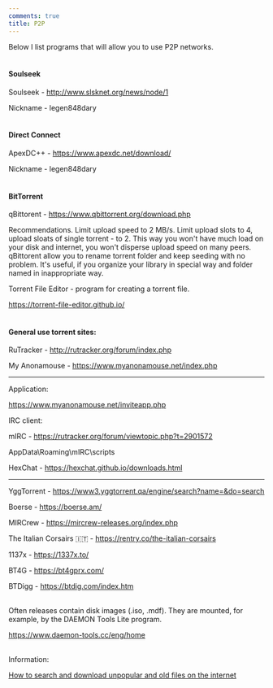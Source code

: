 ```yaml
---
comments: true
title: P2P
---
```


Below I list programs that will allow you to use P2P networks.
<br><br>

#### Soulseek

Soulseek - <http://www.slsknet.org/news/node/1>

Nickname - legen848dary
<br><br>

#### Direct Connect

ApexDC++ - <https://www.apexdc.net/download/>

Nickname - legen848dary
<br><br>

#### BitTorrent

qBittorent - <https://www.qbittorrent.org/download.php>

Recommendations. Limit upload speed to 2 MB/s. Limit upload slots to 4, upload sloats of single torrent - to 2. This way you won't have much load on your disk and internet, you won't disperse upload speed on many peers. qBittorent allow you to rename torrent folder and keep seeding with no problem. It's useful, if you organize your library in special way and folder named in inappropriate way.

Torrent File Editor - program for creating a torrent file.

<https://torrent-file-editor.github.io/>
<br><br>

#### General use torrent sites:

RuTracker - <http://rutracker.org/forum/index.php>

My Anonamouse - <https://www.myanonamouse.net/index.php>

***

Application:

<https://www.myanonamouse.net/inviteapp.php>

IRC client:

mIRC - <https://rutracker.org/forum/viewtopic.php?t=2901572>

AppData\Roaming\mIRC\scripts

HexChat - <https://hexchat.github.io/downloads.html>

***

YggTorrent - <https://www3.yggtorrent.qa/engine/search?name=&do=search>

Boerse - <https://boerse.am/>

MIRCrew - <https://mircrew-releases.org/index.php>

The Italian Corsairs 🇮🇹 - <https://rentry.co/the-italian-corsairs>

1137x - <https://1337x.to/>

BT4G - <https://bt4gprx.com/>

BTDigg - <https://btdig.com/index.htm>
<br><br>

Often releases contain disk images (.iso, .mdf). They are mounted, for example, by the DAEMON Tools Lite program.

<https://www.daemon-tools.cc/eng/home>
<br><br>

Information:

[How to search and download unpopular and old files on the internet](/2023/09/26/valdik.html)